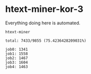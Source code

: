 # htext-miner-kor-3

Everything doing here is automated.

```
htext-miner

total: 7433/9855 (75.4236428209031%)

job0: 1341
job1: 1558
job2: 1467
job3: 1604
job4: 1463
```
